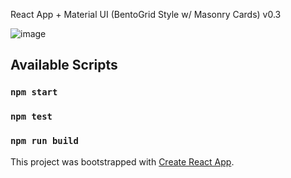 React App + Material UI (BentoGrid Style w/ Masonry Cards) v0.3

![image](https://github.com/vtonu/BentoGrid_UI/assets/56773210/afef7c4d-3c39-44bf-a81c-5141a28c0a8c)

## Available Scripts

### `npm start`

### `npm test`

### `npm run build`

This project was bootstrapped with [Create React App](https://github.com/facebook/create-react-app).
